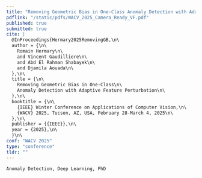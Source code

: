 ```yaml
---
title: "Removing Geometric Bias in One-Class Anomaly Detection with Adaptive Feature Perturbation"
pdflink: "/static/pdfs/WACV_2025_Camera_Ready_VF.pdf"
published: true
submitted: true
cite: |
  @InProceedings{Hermary2025RemovingGB,\n\
  author = {\n\
    Romain Hermary\n\
    and Vincent Gaudilliere\n\
    and Abd El Rahman Shabayek\n\
    and Djamila Aouada\n\
  },\n\
  title = {\n\
    Removing Geometric Bias in One-Class\n\
    Anomaly Detection with Adaptive Feature Perturbation\n\
  },\n\
  booktitle = {\n\
    {IEEE} Winter Conference on Applications of Computer Vision,\n\
    {WACV} 2025, Tucson, AZ, USA, February 28-March 4, 2025\n\
  },\n\
  publisher = {{IEEE}},\n\
  year = {2025},\n\
  }\n\
conf: "WACV 2025"
type: "conference"
tldr: ""
---
```


```
Anomaly Detection, Deep Learning, PhD
```
